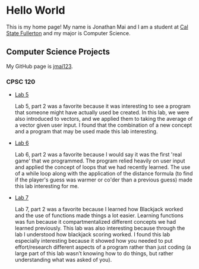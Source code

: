 # Hello World

This is my home page! My name is Jonathan Mai and I am a student at [Cal State Fullerton](http://www.fullerton.edu/) and my major is Computer Science.

## Computer Science Projects

My GitHub page is [jmai123](http://jmai123.github.io).

### CPSC 120

* [Lab 5](https://github.com/cpsc-pilot-fall-2022/cpsc-120-lab-05-jonathan)

    Lab 5, part 2 was a favorite because it was interesting to see a program that someone might have actually used be created. In this lab, we were also introduced to vectors, and we applied them to taking the average of a vector given user input. I found that the combination of a new concept and a program that may be used made this lab interesting.

* [Lab 6](https://github.com/cpsc-pilot-fall-2022/cpsc-120-lab-06-jonathan-m)

    Lab 6, part 2 was a favorite because I would say it was the first 'real game' that we programmed. The program relied heavily on user input and applied the concept of loops that we had recently learned. The use of a while loop along with the application of the distance formula (to find if the player's guess was warmer or co'der than a previous guess) made this lab interesting for me.

* [Lab 7](https://github.com/cpsc-pilot-fall-2022/cpsc-120-lab-07-jonathan-mai)

    Lab 7, part 2 was a favorite because I learned how Blackjack worked and the use of functions made things a lot easier. Learning functions was fun because it compartmentalized different concepts we had learned previously. This lab was also interesting because through the lab I understood how blackjack scoring worked. I found this lab especially interesting because it showed how you needed to put effort/research different aspects of a program rather than just coding (a large part of this lab wasn’t knowing how to do things, but rather understanding what was asked of you).  